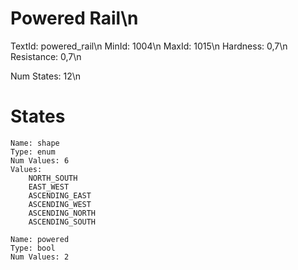 # Powered Rail\n
TextId: powered_rail\n
MinId: 1004\n
MaxId: 1015\n
Hardness: 0,7\n
Resistance: 0,7\n

Num States: 12\n
# States
```
Name: shape
Type: enum
Num Values: 6
Values:
    NORTH_SOUTH
    EAST_WEST
    ASCENDING_EAST
    ASCENDING_WEST
    ASCENDING_NORTH
    ASCENDING_SOUTH

Name: powered
Type: bool
Num Values: 2
```